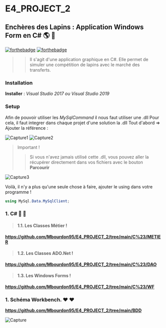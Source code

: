 # E4_PROJECT_2
## Enchères des Lapins : Application Windows Form en C#  :earth_americas: :honeybee:
[![forthebadge](https://forthebadge.com/images/badges/built-with-love.svg)](https://forthebadge.com) [![forthebadge](https://forthebadge.com/images/badges/made-with-c-sharp.svg)](https://forthebadge.com)
>> Il s'agit d'une application graphique en C#. Elle permet de simuler une compétition de lapins avec le marché des transferts.

### Installation 

**Installer** : *Visual Studio 2017 ou Visual Studio 2019*

### Setup

Afin de pouvoir utiliser les *MySqlCommand* il nous faut utiliser une .dll
Pour cela, il faut integrer dans chaque projet d'une solution la .dll 
Tout d'abord => Ajouter la référence :

![Capture1](https://user-images.githubusercontent.com/71081511/115720224-2449fc00-a37d-11eb-8995-a79adbed8bcb.PNG)
![Capture2](https://user-images.githubusercontent.com/71081511/115720234-2744ec80-a37d-11eb-90f4-dd4024198085.PNG)
> Important ! 
>> Si vous n'avez jamais utilisé cette .dll, vous pouvez aller la récupérer directement dans vos fichiers avec le bouton **Parcourir**

![Capture3](https://user-images.githubusercontent.com/71081511/115720239-29a74680-a37d-11eb-96c9-8a28e5a8ffa4.PNG)

Voilà, il n'y a plus qu'une seule chose à faire, ajouter le using dans votre programme !
```c#
using MySql.Data.MySqlClient;
````

### 1. C# :honeybee: :honeybee:

> #### 1.1. Les Classes Métier !
**https://github.com/Mbourdon95/E4_PROJECT_2/tree/main/C%23/METIER**

> #### 1.2. Les Classes ADO.Net !
**https://github.com/Mbourdon95/E4_PROJECT_2/tree/main/C%23/DAO**

> #### 1.3. Les Windows Forms !
**https://github.com/Mbourdon95/E4_PROJECT_2/tree/main/C%23/WF**


### 1. Schéma Workbench. :heart: :heart:

**https://github.com/Mbourdon95/E4_PROJECT_2/tree/main/BDD**

![Capture](https://user-images.githubusercontent.com/71081511/115717487-835a4180-a37a-11eb-8241-f4ed334655c4.PNG)




